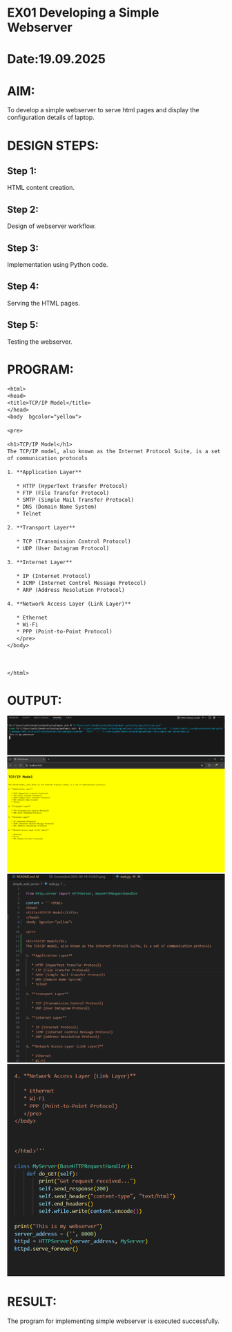 # EX01 Developing a Simple Webserver

# Date:19.09.2025
# AIM:
To develop a simple webserver to serve html pages and display the configuration details of laptop.

# DESIGN STEPS:
## Step 1:
HTML content creation.

## Step 2:
Design of webserver workflow.

## Step 3:
Implementation using Python code.

## Step 4:
Serving the HTML pages.

## Step 5:
Testing the webserver.

# PROGRAM:
```
<html>
<head>
<title>TCP/IP Model</title>
</head>
<body  bgcolor="yellow">

<pre>

<h1>TCP/IP Model</h1>
The TCP/IP model, also known as the Internet Protocol Suite, is a set of communication protocols

1. **Application Layer**

   * HTTP (HyperText Transfer Protocol)
   * FTP (File Transfer Protocol)
   * SMTP (Simple Mail Transfer Protocol)
   * DNS (Domain Name System)
   * Telnet

2. **Transport Layer**

   * TCP (Transmission Control Protocol)
   * UDP (User Datagram Protocol)

3. **Internet Layer**

   * IP (Internet Protocol)
   * ICMP (Internet Control Message Protocol)
   * ARP (Address Resolution Protocol)

4. **Network Access Layer (Link Layer)**

   * Ethernet
   * Wi-Fi
   * PPP (Point-to-Point Protocol)
   </pre>
</body>



</html>

```
# OUTPUT:
![alt text](<Screenshot 2025-09-22 104435.png>)
![alt text](<Screenshot 2025-09-22 104501.png>)
![alt text](<Screenshot 2025-09-22 104519.png>)
![alt text](<Screenshot 2025-09-22 104528.png>)

# RESULT:
The program for implementing simple webserver is executed successfully.
